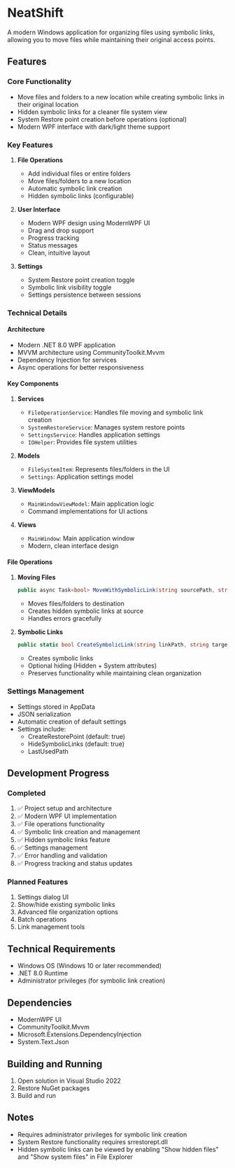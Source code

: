 # NeatShift

A modern Windows application for organizing files using symbolic links, allowing you to move files while maintaining their original access points.

## Features

### Core Functionality
- Move files and folders to a new location while creating symbolic links in their original location
- Hidden symbolic links for a cleaner file system view
- System Restore point creation before operations (optional)
- Modern WPF interface with dark/light theme support

### Key Features
1. **File Operations**
   - Add individual files or entire folders
   - Move files/folders to a new location
   - Automatic symbolic link creation
   - Hidden symbolic links (configurable)

2. **User Interface**
   - Modern WPF design using ModernWPF UI
   - Drag and drop support
   - Progress tracking
   - Status messages
   - Clean, intuitive layout

3. **Settings**
   - System Restore point creation toggle
   - Symbolic link visibility toggle
   - Settings persistence between sessions

### Technical Details

#### Architecture
- Modern .NET 8.0 WPF application
- MVVM architecture using CommunityToolkit.Mvvm
- Dependency Injection for services
- Async operations for better responsiveness

#### Key Components

1. **Services**
   - `FileOperationService`: Handles file moving and symbolic link creation
   - `SystemRestoreService`: Manages system restore points
   - `SettingsService`: Handles application settings
   - `IOHelper`: Provides file system utilities

2. **Models**
   - `FileSystemItem`: Represents files/folders in the UI
   - `Settings`: Application settings model

3. **ViewModels**
   - `MainWindowViewModel`: Main application logic
   - Command implementations for UI actions

4. **Views**
   - `MainWindow`: Main application window
   - Modern, clean interface design

#### File Operations
1. **Moving Files**
   ```csharp
   public async Task<bool> MoveWithSymbolicLink(string sourcePath, string destinationPath)
   ```
   - Moves files/folders to destination
   - Creates hidden symbolic links at source
   - Handles errors gracefully

2. **Symbolic Links**
   ```csharp
   public static bool CreateSymbolicLink(string linkPath, string targetPath, bool isDirectory, bool hideLink = true)
   ```
   - Creates symbolic links
   - Optional hiding (Hidden + System attributes)
   - Preserves functionality while maintaining clean organization

### Settings Management
- Settings stored in AppData
- JSON serialization
- Automatic creation of default settings
- Settings include:
  - CreateRestorePoint (default: true)
  - HideSymbolicLinks (default: true)
  - LastUsedPath

## Development Progress

### Completed
1. ✅ Project setup and architecture
2. ✅ Modern WPF UI implementation
3. ✅ File operations functionality
4. ✅ Symbolic link creation and management
5. ✅ Hidden symbolic links feature
6. ✅ Settings management
7. ✅ Error handling and validation
8. ✅ Progress tracking and status updates

### Planned Features
1. Settings dialog UI
2. Show/hide existing symbolic links
3. Advanced file organization options
4. Batch operations
5. Link management tools

## Technical Requirements
- Windows OS (Windows 10 or later recommended)
- .NET 8.0 Runtime
- Administrator privileges (for symbolic link creation)

## Dependencies
- ModernWPF UI
- CommunityToolkit.Mvvm
- Microsoft.Extensions.DependencyInjection
- System.Text.Json

## Building and Running
1. Open solution in Visual Studio 2022
2. Restore NuGet packages
3. Build and run

## Notes
- Requires administrator privileges for symbolic link creation
- System Restore functionality requires srrestorept.dll
- Hidden symbolic links can be viewed by enabling "Show hidden files" and "Show system files" in File Explorer
